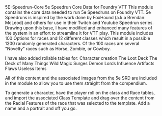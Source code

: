 5E-Speedrun-Core
5e Speedrun Core Data for Foundry VTT This module contains the core data needed to run 5e Speedruns on Foundry VTT. 5e Speedruns is inspired by the work done by FoxHound (a.k.a Brendan McLeod) and others for use in their Twitch and Youtube Speedrun series. Drawing upon this base, I have modified and enhanced many features of the system in an effort to streamline it for VTT play. This module includes 100 Options for races and 12 different classes which result in a possible 1200 randomly generated characters. Of the 100 races are several "Novelty" races such as Horse, Zombie, or Cowboy.

I have also added rollable tables for: Character creation The Loot Deck The Deck of Many Things Wild Magic Surges Demon Lords Influence Artifacts Flaws Useless Items

All of this content and the associated images from the 5e SRD are included in the module to allow you to use them straight from the compendium.

To generate a character, have the player roll on the class and Race tables, and import the associated Class Template and drag over the content from the Racial Features of the race that was selected to the template. Add a name and a portrait and off you go.

